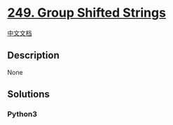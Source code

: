 # [249. Group Shifted Strings](https://leetcode.com/problems/group-shifted-strings)

[中文文档](/leetcode/0200-0299/0249.Group%20Shifted%20Strings/README.md)

## Description

None

## Solutions

<!-- tabs:start -->

### **Python3**

```python

```

<!-- tabs:end -->
